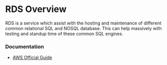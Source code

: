 # RDS Overview
RDS is a service which assist with the hosting and maintenance of different common relational SQL and NOSQL database. This can help massively with testing and standup time of these common SQL engines.

### Documentation
- [AWS Official Guide](https://docs.aws.amazon.com/AmazonRDS/latest/UserGuide/Welcome.html)
